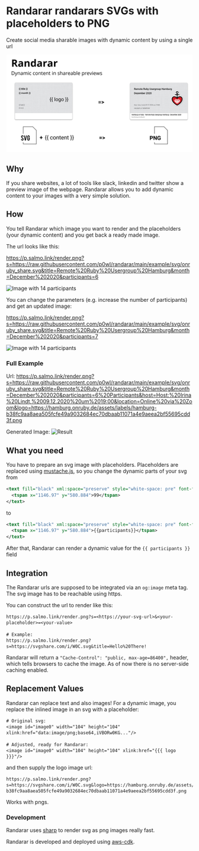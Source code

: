 # Randarar randarars SVGs with placeholders to PNG
Create social media sharable images with dynamic content by using a single url

![Explanation](/example/svg/explanation.png)

## Why
If you share websites, a lot of tools like slack, linkedin and twitter show a preview image of the webpage. Randarar allows you to add dynamic content to your images with a very simple solution.

## How
You tell Randarar which image you want to render and the placeholders (your dynamic content) and you get back a ready made image.

The url looks like this:

https://p.salmo.link/render.png?s=https://raw.githubusercontent.com/p0wl/randarar/main/example/svg/onruby_share.svg&title=Remote%20Ruby%20Usergroup%20Hamburg&month=December%202020&participants=6

![Image with 14 participants](https://p.salmo.link/render.png?s=https://raw.githubusercontent.com/p0wl/randarar/main/example/svg/onruby_share.svg&title=Remote%20Ruby%20Usergroup%20Hamburg&month=December%202020&participants=6)

You can change the parameters (e.g. increase the number of participants) and get an updated image:

https://p.salmo.link/render.png?s=https://raw.githubusercontent.com/p0wl/randarar/main/example/svg/onruby_share.svg&title=Remote%20Ruby%20Usergroup%20Hamburg&month=December%202020&participants=7

![Image with 14 participants](https://p.salmo.link/render.png?s=https://raw.githubusercontent.com/p0wl/randarar/main/example/svg/onruby_share.svg&title=Remote%20Ruby%20Usergroup%20Hamburg&month=December%202020&participants=7)


### Full Example
Url: 
https://p.salmo.link/render.png?s=https://raw.githubusercontent.com/p0wl/randarar/main/example/svg/onruby_share.svg&title=Remote%20Ruby%20Usergroup%20Hamburg&month=December%202020&participants=6%20Participants&host=Host:%20Irina%20Lindt,%2009.12.2020%20um%2019:00&location=Online%20via%20Zoom&logo=https://hamburg.onruby.de/assets/labels/hamburg-b38fc9aa8aea505fcfe49a9032684ec70dbaab11071a4e9aeea2bf55695cdd3f.png

Generated Image: 
![Result](https://p.salmo.link/render.png?s=https://raw.githubusercontent.com/p0wl/randarar/main/example/svg/onruby_share.svg&title=Remote%20Ruby%20Usergroup%20Hamburg&month=December%202020&participants=6%20Participants&host=Host:%20Irina%20Lindt,%2009.12.2020%20um%2019:00&location=Online%20via%20Zoom&logo=https://hamburg.onruby.de/assets/labels/hamburg-b38fc9aa8aea505fcfe49a9032684ec70dbaab11071a4e9aeea2bf55695cdd3f.png)


## What you need

You have to prepare an svg image with placeholders. Placeholders are replaced using [mustache.js](https://github.com/janl/mustache.js/), so you change the dynamic parts of your svg from

```svg
<text fill="black" xml:space="preserve" style="white-space: pre" font-family="DM Sans" font-size="20" font-weight="bold" letter-spacing="-0.02em">
  <tspan x="1146.97" y="580.884">99</tspan>
</text>
```

to 

```svg
<text fill="black" xml:space="preserve" style="white-space: pre" font-family="DM Sans" font-size="20" font-weight="bold" letter-spacing="-0.02em">
  <tspan x="1146.97" y="580.884">{{participants}}</tspan>
</text>
```

After that, Randarar can render a dynamic value for the `{{ participants }}` field

## Integration

The Randarar urls are supposed to be integrated via an `og:image` meta tag.
The svg image has to be reachable using https.

You can construct the url to render like this:

```
https://p.salmo.link/render.png?s=<https://your-svg-url>&<your-placeholder>=<your-value>

# Example:
https://p.salmo.link/render.png?s=https://svgshare.com/i/W0C.svg&title=Hello%20There!
```

Randarar will return a `"Cache-Control": "public, max-age=86400",` header, which tells browsers to cache the image. As of now there is no server-side caching enabled.

## Replacement Values
Randarar can replace text and also images! For a dynamic image, you replace the inlined image in an svg with a placeholder:


```
# Original svg:
<image id="image0" width="104" height="104" xlink:href="data:image/png;base64,iVBORw0KG..."/>

# Adjusted, ready for Randarar:
<image id="image0" width="104" height="104" xlink:href="{{{ logo }}}"/>

```

and then supply the logo image url:

```
https://p.salmo.link/render.png?s=https://svgshare.com/i/W0C.svg&logo=https://hamburg.onruby.de/assets/labels/hamburg-b38fc9aa8aea505fcfe49a9032684ec70dbaab11071a4e9aeea2bf55695cdd3f.png
```

Works with pngs.


### Development
Randarar uses [sharp](https://github.com/lovell/sharp) to render svg as png images really fast.

Randarar is developed and deployed using [aws-cdk](https://github.com/aws/aws-cdk).
